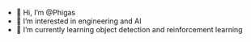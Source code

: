 - 👋 Hi, I’m @Phigas
- 👀 I’m interested in engineering and AI
- 🌱 I’m currently learning object detection and reinforcement learning

<!---
Phigas/Phigas is a ✨ special ✨ repository because its `README.md` (this file) appears on your GitHub profile.
You can click the Preview link to take a look at your changes.
--->
